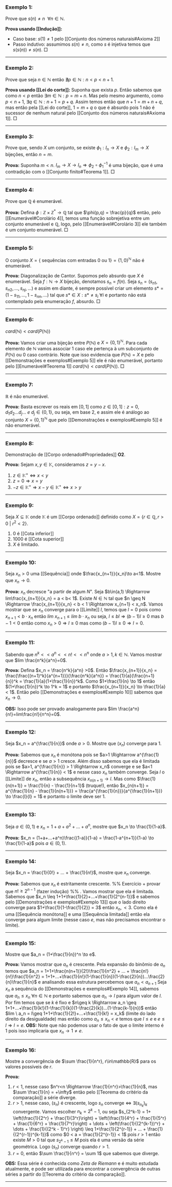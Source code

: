 ### Exemplo 1:
Prove que $s(n) \neq n \ \ \forall n\in \mathbb{N}$.

**Prova usando [[Indução]]:**
- Caso base:  $s(1) \neq 1$ pelo [[Conjunto dos números naturais#Axioma 2]]
- Passo indutivo: assumimos $s(n) \neq n$, como $s$ é injetiva temos que $s(s(n)) \neq s(n)$. $\Box$ 

---
### Exemplo 2:
Prove que seja $n \in \mathbb{N}$ então $\nexists p \in \mathbb{N} : n<p<n+1$.

**Prova usando [[Lei do corte]]:**
Suponha que exista $p$. Então sabemos que como $n<p$ então $\exists m \in \mathbb{N}: p = m+n$. Mas pelo mesmo argumento, como $p<n+1$, $\exists q \in \mathbb{N}: n+1 = p+q$. Assim temos então que $n+1 = m+n+q$, mas então pela [[Lei do corte]], $1 = m+q$ o que é absurdo pois 1 não é sucessor de nenhum natural pelo [[Conjunto dos números naturais#Axioma 1]]. $\Box$ 

---
### Exemplo 3:
Prove que, sendo $X$ um conjunto, se existe $\phi_1: I_n \rightarrow X$ e $\phi_2: I_m \rightarrow X$ bijeções, então $n=m$.

**Prova:**
Suponha $m<n$. $I_m \rightarrow X \rightarrow I_n \Rightarrow \phi_2 \circ \phi_1^{-1}$ é uma bijeção, que é uma contradição com o [[Conjunto finito#Teorema 1]]. $\Box$ 

---
### Exemplo 4:
Prove que $\mathbb{Q}$ é enumerável.

**Prova:**
Defina $\phi: \mathbb{Z} \times \mathbb{Z}^* \rightarrow \mathbb{Q}$ tal que $\phi(p,q) = \frac{p}{q}$ então, pelo [[Enumerável#Corolário 4]], temos uma função sobrejetiva entre um conjunto enumerável e $\mathbb{Q}$, logo, pelo [[Enumerável#Corolário 3]] ele também é um conjunto enumerável. $\Box$ 

---
### Exemplo 5:
O conjunto $X = \{ \text{ sequências com entradas 0 ou 1}\} = \{1,0\}^{\mathbb{N}}$ não é enumerável.

**Prova:**
Diagonalização de Cantor.
Supomos pelo absurdo que $X$ é enumerável. Seja $f: \mathbb{N} \rightarrow X$ bijeção, denotamos $s_n = f(n)$.
Seja $s_n = (s_{n1}, s_{n2}, ..., s_{nj}, ...)$ e assim em diante, é sempre possível criar um elemento $s* = (1- s_{11}, ..., 1-s_{nn}, ...)$ tal que $s* \in X: s* \neq s_i \ \forall i$ e portanto não está contemplado pela enumeração $f$, absurdo. $\Box$ 

---
### Exemplo 6:
$card(\mathbb{N}) < card(P(\mathbb{N}))$ 

**Prova:**
Vamos criar uma bijeção entre $P(\mathbb{N})$ e $X = \{0,1\}^{\mathbb{N}}$. Para cada elemento de $\mathbb{N}$ vamos associar $1$ caso ele pertença à um subconjunto de $P(\mathbb{N})$ ou $0$ caso contrário. Note que isso evidencia que $P(\mathbb{N}) = X$ e pelo [[Demonstrações e exemplos#Exemplo 5]] ele é não enumerável, portanto pelo  [[Enumerável#Teorema 1]] $card(\mathbb{N}) < card(P(\mathbb{N}))$. $\Box$    

---
### Exemplo 7:
$\mathbb{R}$ é não enumerável.

**Prova:**
Basta escrever os reais em $[0,1]$ como $z \in [0,1]: z = 0, d_1 d_2...d_j... \ e \ d_j \in\{0,1\}$, ou seja, em base $2$, e assim ele é análogo ao conjunto $X = \{0,1\}^{\mathbb{N}}$ que pelo [[Demonstrações e exemplos#Exemplo 5]] é não enumerável. 

---
### Exemplo 8:
Demonstração de [[Corpo ordenado#Propriedades]] **O2**.

**Prova:**
Sejam $x,y \in \mathbb{K}$, consideramos $z = y-x$.
1. $z \in \mathbb{K}^+\iff x<y$
2. $z = 0 \Rightarrow x = y$
3. $-z \in \mathbb{K}^+ \Rightarrow x-y \in \mathbb{K}^+ \iff x>y$ 

---
### Exemplo 9:
Seja $X \subseteq \mathbb{K}$ onde $\mathbb{K}$ é um [[Corpo ordenado]] definido como $X = \{r \in \mathbb{Q}, r>0 \ | \ r^2 <2\}$.
1. 0 é [[Cota inferior]]
2. 1000 é [[Cota superior]]
3. $X$ é limitado.

---
### Exemplo 10:
Seja $x_n>0$ uma [[Sequência]] onde $\frac{x_{n+1}}{x_n}\to a<1$. Mostre que $x_n \to 0$.

**Prova:**
$x_n$ decresce "a partir de algum $N$". Seja $b\in(a,1) \Rightarrow lim\frac{x_{n+1}}{x_n} = a < b< 1$.
Existe $N \in \mathbb{N}$ tal que $n \geq N \Rightarrow \frac{x_{n+1}}{x_n} < b < 1 \Rightarrow x_{n+1} < x_n$. Vamos mostrar que se $x_n$ converge para o [[Limite]] $l$, temos que $l=0$ pois como $x_{n+1} < b\cdot x_n$ então $lim \ x_{n+1} \leq lim \ b \cdot x_n$  ou seja, $l \leq bl \Rightarrow (b-1)l \geq 0$ mas $b-1 < 0$ então como $x_n>0 \Rightarrow l\geq 0$ mas como $(b-1)l\geq 0 \Rightarrow l=0$.

---
### Exemplo 11:
Sabendo que $n^k << a^n << n! << n^n$ onde $a>1, k\in \mathbb{N}$. Vamos mostrar que $lim \frac{n^k}{a^n}=0$.

**Prova:**
Defina $x_n = \frac{n^k}{a^n} >0$. Então $\frac{x_{n+1}}{x_n} = \frac{\frac{(n+1)^k}{a^{n+1}}}{\frac{n^k}{a^n}} = \frac{1}{a}(\frac{n+1}{n})^k = \frac{1}{a}(1+\frac{1}{n})^k$. Como $1+\frac{1}{n} \to 1$ então $(1+\frac{1}{n})^k \to 1^k = 1$ e portanto $\frac{x_{n+1}}{x_n} \to \frac{1}{a} < 1$. Então pelo [[Demonstrações e exemplos#Exemplo 10]] sabemos que $x_n \to 0$. 

**OBS:** Isso pode ser provado analogamente para $lim \frac{a^n}{n!}=lim\frac{n!}{n^n}=0$.

---
### Exemplo 12:
Seja $x_n = a^{\frac{1}{n}}$ onde $a>0$. Mostre que $(x_n)$ converge para 1.

**Prova:**
Sabemos que $x_n$ é monótona pois se $a>1 \Rightarrow a^{\frac{1}{n}}$ decresce e se $a>1$ cresce. Além disso sabemos que ela é limitada pois se $a>1, a^{\frac{1}{n}} > 1 \Rightarrow x_n$ converge e se $a<1 \Rightarrow a^{\frac{1}{n}} < 1$ e nesse caso $x_n$ também converge.
Seja $l$ o [[Limite]] de $x_n$, então a subsequência $x_{n(n+1)}\to l$. Mas como $\frac{1}{n(n+1)} = \frac{1}{n} - \frac{1}{n+1}$ (truque!), então $x_{n(n+1)} = a^{\frac{1}{n} - \frac{1}{n(n+1)}} = \frac{a^{\frac{1}{n}}}{a^{\frac{1}{n+1}}} \to \frac{l}{l} = 1$ e portanto o limite deve ser 1.

---
### Exemplo 13:
Seja $a\in(0,1)$ e $x_n = 1+a+a^2+...+a^n$, mostre que $x_n \to \frac{1}{1-a}$.

**Prova:**
$x_n = (1+a+...+a^n)\frac{(1-a)}{1-a} = \frac{1-a^{n+1}}{1-a} \to \frac{1}{1-a}$ pois $a\in(0,1)$.

---
### Exemplo 14:
Seja $x_n = \frac{1}{0!} + ... + \frac{1}{n!}$, mostre que $x_n$ converge.

**Prova:**
Sabemos que $x_n$ é estritamente crescente.
%% Exercício + provar que $n!\geq 2^{n-1}$ (fazer indução) %% .
Vamos mostrar que ela é limitada. Sabemos que $x_n \leq 1+1+\frac{1}{2}+...+\frac{1}{2^{n-1}}$ e sabemos pelo [[Demonstrações e exemplos#Exemplo 13]] que o lado direito converge para $1+\frac{1}{1-\frac{1}{2}} = 3$ então $x_n,<3$. Como ela é uma [[Sequência monótona]] e uma [[Sequência limitada]] então ela converge para algum limite (nesse caso $e$, mas não precisamos encontrar o limite).

---
### Exemplo 15:
Mostre que $a_n = (1+\frac{1}{n})^n \to e$.

**Prova:**
Vamos mostrar que $a_n$ é crescente. Pela expansão do binômio de $a_n$ temos que $a_n = 1+1+\frac{n(n+1)}{2!}\frac{1}{n^2} + ... + \frac{n!}{n!}\frac{1}{n^2} = 1+1+...+\frac{1}{n!}(1-\frac{1}{n})(1-\frac{2}{n})...\frac{2}{n}\frac{1}{n}$ e analisando essa estrutura percebemos que $a_n < a_{n+1}$
Seja $x_n$ a sequência do [[Demonstrações e exemplos#Exemplo 14]], sabemos que $a_n \leq x_n \ \forall n \in\mathbb{N}$ e portanto sabemos que $a_n \to l$ para algum valor de $l$.
Por fim temos que se $k$ é fixo e $n\geq k \Rightarrow a_n \geq 1+1+...+\frac{1}{k!}(1-\frac{1}{k})(1-\frac{2}{k})...(1-\frac{k-1}{n})$ então $lim \ a_n = l\geq 1+1+\frac{1}{2!}+...+\frac{1}{k!} = x_k$ (limite do lado direito da desigualdade) mas então como $a_n\leq x_n < e$ temos que $l\leq e$ e $e\leq l \Rightarrow l=e$.
**OBS:**
Note que não podemos usar o fato de que o limite interno é 1 pois isso implicaria que $x_n \to 1 \neq e$.

---
### Exemplo 16:
Mostre a convergência de $\sum \frac{1}{n^r}, r\in\mathbb{R}$ para os valores possíveis de $r$.

**Prova:**
1. $r<1$, nesse caso $n^r<n \Rightarrow \frac{1}{n^r}>\frac{1}{n}$, mas $\sum \frac{1}{n} = +\infty$ então pelo [[Teorema do critério da comparação]] a série diverge.
2. $r>1$, nesse caso, $(s_n)$ é crescente, logo $s_n$ converge $\iff \ \exists (s_{n_k})_k$ convergente. Vamos escolher $n_k = 2^k-1$, ou seja $s_{2^k-1} = 1+ \left(\frac{1}{2^r} + \frac{1}{3^r}\right) + \left(\frac{1}{4^r} + \frac{1}{5^r} + \frac{1}{6^r} + \frac{1}{7^r}\right) + \dots + \left(\frac{1}{(2^{k-1})^r} + \dots + \frac{1}{(2^k - 1)^r} \right) \leq 1+\frac{1}{2^{r-1}} + ... + \frac{1}{(2^{r-1})^{k-1}}$ como $0 < a = \frac{1}{2^{r-1}} < 1$ pois $r>1$ então existe $M>0$ tal que $s_{{2^k} - 1} \leq M$ pois ela é uma versão da série geométrica. Logo $(s_n)$ converge quando $r>1$. 
3. $r=0$, então $\sum \frac{1}{n^r} = \sum 1$ que sabemos que diverge.

**OBS:**
Essa série é conhecida como *Zeta de Riemann* e é muito estudada atualmente, e pode ser utilizada para encontrar a convergência de outras séries a partir do [[Teorema do critério da comparação]].

---

